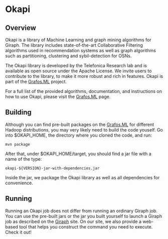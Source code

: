 Okapi
========

## Overview

Okapi is a library of Machine Learning and graph mining algorithms for Giraph. The library includes state-of-the-art Collaborative Filtering algorithms used in recommendation systems as well as graph algorithms such as partitioning, clustering and sybil-detection for OSNs.

The Okapi library is developed by the Telefonica Research lab and is available as open source under the Apache License. We invite users to contribute to the library, to make it more robust and rich in features. Okapi is part of the [Grafos.ML](http://grafos.ml) project. 

For a full list of the provided algorithms, documentation, and instructions on how to use Okapi, please visit the [Grafos.ML](http://grafos.ml) page.


## Building

Although you can find pre-built packages on the [Grafos.ML](http://grafos.ml) for different Hadoop distributions, you may very likely need to build the code youself. Go into $OKAPI_HOME, the directory where you cloned the code, and run:

    mvn package

After that, under $OKAPI_HOME/target, you should find a jar file with a name of the type:
    
    okapi-${VERSION}-jar-with-dependencies.jar
    
Inside the jar, we package the Okapi library as well as all dependencies for convenience. 

## Running

Running an Okapi job does not differ from running an ordinary Giraph job. You can use the pre-built jars or the jar you built yourself to launch a Giraph job as described on the [Giraph](http://giraph.apache.org/) site. On our site, we also provide a web-based tool that helps you construct the command you need to execute. Check it out!
